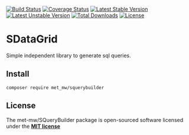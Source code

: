 [![Build Status](https://travis-ci.org/met-mw/SQueryBuilder.svg?branch=master)](https://travis-ci.org/met-mw/SQueryBuilder)
[![Coverage Status](https://coveralls.io/repos/github/met-mw/SQueryBuilder/badge.svg?branch=master)](https://coveralls.io/github/met-mw/SQueryBuilder?branch=master)
[![Latest Stable Version](https://poser.pugx.org/met_mw/squerybuilder/v/stable)](https://packagist.org/packages/met_mw/squerybuilder)
[![Latest Unstable Version](https://poser.pugx.org/met_mw/squerybuilder/v/unstable)](https://packagist.org/packages/met_mw/squerybuilder)
[![Total Downloads](https://poser.pugx.org/met_mw/squerybuilder/downloads)](https://packagist.org/packages/met_mw/squerybuilder)
[![License](https://poser.pugx.org/met_mw/squerybuilder/license)](https://packagist.org/packages/met_mw/squerybuilder)
# SDataGrid
Simple independent library to generate sql queries.

## Install
```
composer require met_mw/squerybuilder
```

## License
The met-mw/SQueryBuilder package is open-sourced software licensed under the **[MIT license](https://opensource.org/licenses/MIT)**
